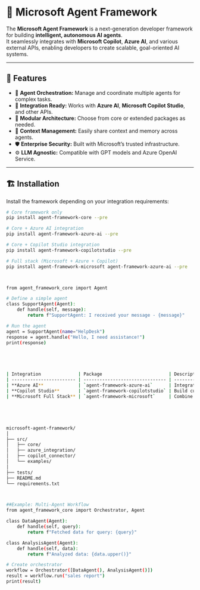 # 🧠 Microsoft Agent Framework

The **Microsoft Agent Framework** is a next-generation developer framework for building **intelligent, autonomous AI agents**.  
It seamlessly integrates with **Microsoft Copilot**, **Azure AI**, and various external APIs, enabling developers to create scalable, goal-oriented AI systems.

---

## 🚀 Features

- 🤖 **Agent Orchestration:** Manage and coordinate multiple agents for complex tasks.  
- 🔗 **Integration Ready:** Works with **Azure AI**, **Microsoft Copilot Studio**, and other APIs.  
- 🧩 **Modular Architecture:** Choose from core or extended packages as needed.  
- 🧠 **Context Management:** Easily share context and memory across agents.  
- 🛡️ **Enterprise Security:** Built with Microsoft’s trusted infrastructure.  
- ⚙️ **LLM Agnostic:** Compatible with GPT models and Azure OpenAI Service.

---

## 🏗️ Installation

Install the framework depending on your integration requirements:

```bash
# Core framework only
pip install agent-framework-core --pre

# Core + Azure AI integration
pip install agent-framework-azure-ai --pre

# Core + Copilot Studio integration
pip install agent-framework-copilotstudio --pre

# Full stack (Microsoft + Azure + Copilot)
pip install agent-framework-microsoft agent-framework-azure-ai --pre



from agent_framework_core import Agent

# Define a simple agent
class SupportAgent(Agent):
    def handle(self, message):
        return f"SupportAgent: I received your message - {message}"

# Run the agent
agent = SupportAgent(name="HelpDesk")
response = agent.handle("Hello, I need assistance!")
print(response)





| Integration              | Package                         | Description                                        |
| ------------------------ | ------------------------------- | -------------------------------------------------- |
| **Azure AI**             | `agent-framework-azure-ai`      | Integrate Azure OpenAI or Cognitive Services       |
| **Copilot Studio**       | `agent-framework-copilotstudio` | Build custom copilots using Microsoft ecosystem    |
| **Microsoft Full Stack** | `agent-framework-microsoft`     | Combine Azure + Copilot for advanced orchestration |





microsoft-agent-framework/
│
├── src/
│   ├── core/
│   ├── azure_integration/
│   ├── copilot_connector/
│   └── examples/
│
├── tests/
├── README.md
└── requirements.txt



##Example: Multi-Agent Workflow
from agent_framework_core import Orchestrator, Agent

class DataAgent(Agent):
    def handle(self, query):
        return f"Fetched data for query: {query}"

class AnalysisAgent(Agent):
    def handle(self, data):
        return f"Analyzed data: {data.upper()}"

# Create orchestrator
workflow = Orchestrator([DataAgent(), AnalysisAgent()])
result = workflow.run("sales report")
print(result)
